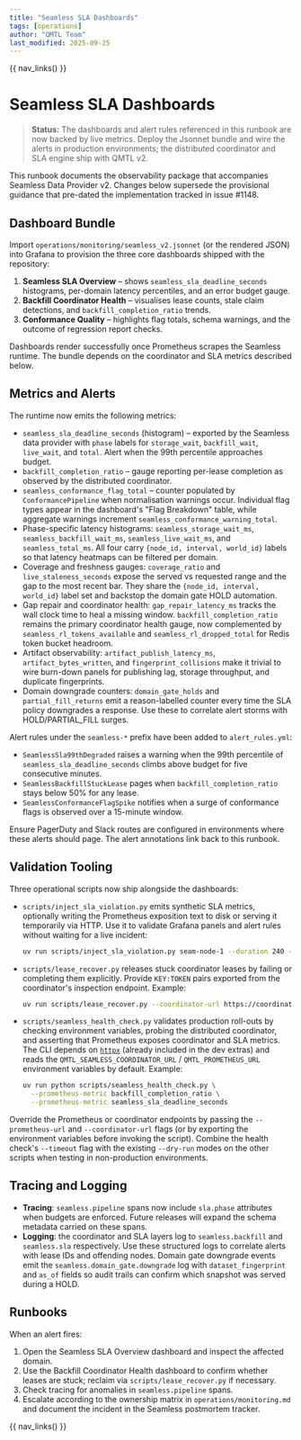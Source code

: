 ```yaml
---
title: "Seamless SLA Dashboards"
tags: [operations]
author: "QMTL Team"
last_modified: 2025-09-25
---
```


{{ nav_links() }}

# Seamless SLA Dashboards

> **Status:** The dashboards and alert rules referenced in this runbook are now
> backed by live metrics. Deploy the Jsonnet bundle and wire the alerts in
> production environments; the distributed coordinator and SLA engine ship with
> QMTL v2.

This runbook documents the observability package that accompanies Seamless Data
Provider v2. Changes below supersede the provisional guidance that pre-dated the
implementation tracked in issue #1148.

## Dashboard Bundle

Import `operations/monitoring/seamless_v2.jsonnet` (or the rendered JSON) into
Grafana to provision the three core dashboards shipped with the repository:

1. **Seamless SLA Overview** – shows `seamless_sla_deadline_seconds`
   histograms, per-domain latency percentiles, and an error budget gauge.
2. **Backfill Coordinator Health** – visualises lease counts, stale claim
   detections, and `backfill_completion_ratio` trends.
3. **Conformance Quality** – highlights flag totals, schema warnings, and the
   outcome of regression report checks.

Dashboards render successfully once Prometheus scrapes the Seamless runtime. The
bundle depends on the coordinator and SLA metrics described below.

## Metrics and Alerts

The runtime now emits the following metrics:

- `seamless_sla_deadline_seconds` (histogram) – exported by the Seamless data
  provider with `phase` labels for `storage_wait`, `backfill_wait`, `live_wait`,
  and `total`. Alert when the 99th percentile approaches budget.
- `backfill_completion_ratio` – gauge reporting per-lease completion as
  observed by the distributed coordinator.
- `seamless_conformance_flag_total` – counter populated by
  `ConformancePipeline` when normalisation warnings occur. Individual flag
  types appear in the dashboard's "Flag Breakdown" table, while aggregate
  warnings increment `seamless_conformance_warning_total`.
- Phase-specific latency histograms: `seamless_storage_wait_ms`,
  `seamless_backfill_wait_ms`, `seamless_live_wait_ms`, and
  `seamless_total_ms`. All four carry `{node_id, interval, world_id}` labels
  so that latency heatmaps can be filtered per domain.
- Coverage and freshness gauges: `coverage_ratio` and
  `live_staleness_seconds` expose the served vs requested range and the gap to
  the most recent bar. They share the `{node_id, interval, world_id}` label set
  and backstop the domain gate HOLD automation.
- Gap repair and coordinator health: `gap_repair_latency_ms` tracks the wall
  clock time to heal a missing window. `backfill_completion_ratio` remains the
  primary coordinator health gauge, now complemented by
  `seamless_rl_tokens_available` and `seamless_rl_dropped_total` for Redis
  token bucket headroom.
- Artifact observability: `artifact_publish_latency_ms`,
  `artifact_bytes_written`, and `fingerprint_collisions` make it trivial to
  wire burn-down panels for publishing lag, storage throughput, and duplicate
  fingerprints.
- Domain downgrade counters: `domain_gate_holds` and `partial_fill_returns`
  emit a reason-labelled counter every time the SLA policy downgrades a
  response. Use these to correlate alert storms with HOLD/PARTIAL_FILL surges.

Alert rules under the `seamless-*` prefix have been added to `alert_rules.yml`:

- `SeamlessSla99thDegraded` raises a warning when the 99th percentile of
  `seamless_sla_deadline_seconds` climbs above budget for five consecutive
  minutes.
- `SeamlessBackfillStuckLease` pages when `backfill_completion_ratio` stays
  below 50% for any lease.
- `SeamlessConformanceFlagSpike` notifies when a surge of conformance flags is
  observed over a 15-minute window.

Ensure PagerDuty and Slack routes are configured in environments where these
alerts should page. The alert annotations link back to this runbook.

## Validation Tooling

Three operational scripts now ship alongside the dashboards:

- `scripts/inject_sla_violation.py` emits synthetic SLA metrics, optionally
  writing the Prometheus exposition text to disk or serving it temporarily via
  HTTP. Use it to validate Grafana panels and alert rules without waiting for a
  live incident:

  ```bash
  uv run scripts/inject_sla_violation.py seam-node-1 --duration 240 --repetitions 5 --write-to /tmp/seamless.metrics
  ```

- `scripts/lease_recover.py` releases stuck coordinator leases by failing or
  completing them explicitly. Provide `KEY:TOKEN` pairs exported from the
  coordinator's inspection endpoint. Example:

  ```bash
  uv run scripts/lease_recover.py --coordinator-url https://coordinator/v1 lease-A:deadbeef lease-B:feedface
  ```

- `scripts/seamless_health_check.py` validates production roll-outs by checking
  environment variables, probing the distributed coordinator, and asserting that
  Prometheus exposes coordinator and SLA metrics. The CLI depends on
  [`httpx`](https://www.python-httpx.org/) (already included in the dev extras)
  and reads the `QMTL_SEAMLESS_COORDINATOR_URL` / `QMTL_PROMETHEUS_URL`
  environment variables by default. Example:

  ```bash
  uv run python scripts/seamless_health_check.py \
    --prometheus-metric backfill_completion_ratio \
    --prometheus-metric seamless_sla_deadline_seconds
  ```

Override the Prometheus or coordinator endpoints by passing the
`--prometheus-url` and `--coordinator-url` flags (or by exporting the
environment variables before invoking the script). Combine the health check's
`--timeout` flag with the existing `--dry-run` modes on the other scripts when
testing in non-production environments.

## Tracing and Logging

- **Tracing**: `seamless.pipeline` spans now include `sla.phase` attributes when
  budgets are enforced. Future releases will expand the schema metadata carried
  on these spans.
- **Logging**: the coordinator and SLA layers log to `seamless.backfill` and
  `seamless.sla` respectively. Use these structured logs to correlate alerts
  with lease IDs and offending nodes. Domain gate downgrade events emit the
  `seamless.domain_gate.downgrade` log with `dataset_fingerprint` and `as_of`
  fields so audit trails can confirm which snapshot was served during a HOLD.

## Runbooks

When an alert fires:

1. Open the Seamless SLA Overview dashboard and inspect the affected domain.
2. Use the Backfill Coordinator Health dashboard to confirm whether leases are
   stuck; reclaim via `scripts/lease_recover.py` if necessary.
3. Check tracing for anomalies in `seamless.pipeline` spans.
4. Escalate according to the ownership matrix in `operations/monitoring.md` and
   document the incident in the Seamless postmortem tracker.

{{ nav_links() }}
